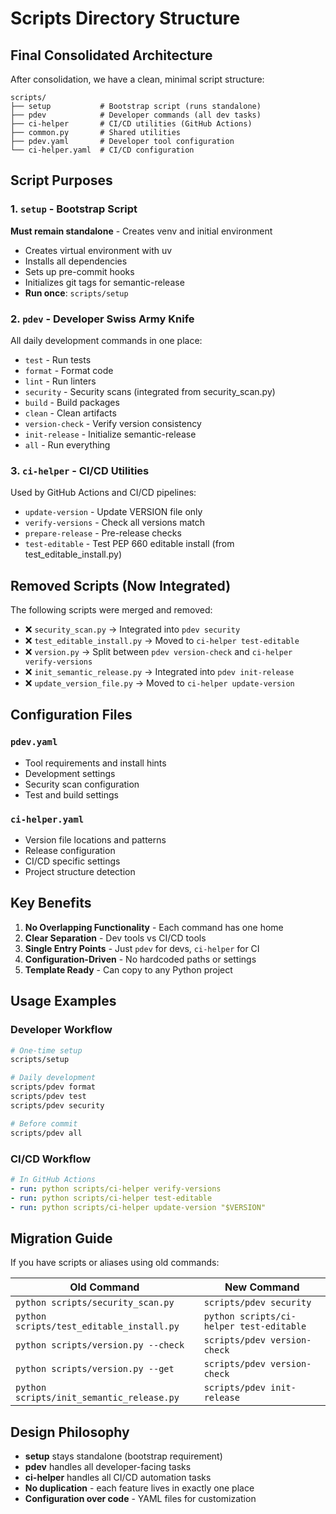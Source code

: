 # Scripts Directory Structure

## Final Consolidated Architecture

After consolidation, we have a clean, minimal script structure:

```
scripts/
├── setup           # Bootstrap script (runs standalone)
├── pdev            # Developer commands (all dev tasks)
├── ci-helper       # CI/CD utilities (GitHub Actions)
├── common.py       # Shared utilities
├── pdev.yaml       # Developer tool configuration
└── ci-helper.yaml  # CI/CD configuration
```

## Script Purposes

### 1. `setup` - Bootstrap Script
**Must remain standalone** - Creates venv and initial environment
- Creates virtual environment with uv
- Installs all dependencies
- Sets up pre-commit hooks
- Initializes git tags for semantic-release
- **Run once**: `scripts/setup`

### 2. `pdev` - Developer Swiss Army Knife
All daily development commands in one place:
- `test` - Run tests
- `format` - Format code
- `lint` - Run linters
- `security` - Security scans (integrated from security_scan.py)
- `build` - Build packages
- `clean` - Clean artifacts
- `version-check` - Verify version consistency
- `init-release` - Initialize semantic-release
- `all` - Run everything

### 3. `ci-helper` - CI/CD Utilities
Used by GitHub Actions and CI/CD pipelines:
- `update-version` - Update VERSION file only
- `verify-versions` - Check all versions match
- `prepare-release` - Pre-release checks
- `test-editable` - Test PEP 660 editable install (from test_editable_install.py)

## Removed Scripts (Now Integrated)

The following scripts were merged and removed:
- ❌ `security_scan.py` → Integrated into `pdev security`
- ❌ `test_editable_install.py` → Moved to `ci-helper test-editable`
- ❌ `version.py` → Split between `pdev version-check` and `ci-helper verify-versions`
- ❌ `init_semantic_release.py` → Integrated into `pdev init-release`
- ❌ `update_version_file.py` → Moved to `ci-helper update-version`

## Configuration Files

### `pdev.yaml`
- Tool requirements and install hints
- Development settings
- Security scan configuration
- Test and build settings

### `ci-helper.yaml`
- Version file locations and patterns
- Release configuration
- CI/CD specific settings
- Project structure detection

## Key Benefits

1. **No Overlapping Functionality** - Each command has one home
2. **Clear Separation** - Dev tools vs CI/CD tools
3. **Single Entry Points** - Just `pdev` for devs, `ci-helper` for CI
4. **Configuration-Driven** - No hardcoded paths or settings
5. **Template Ready** - Can copy to any Python project

## Usage Examples

### Developer Workflow
```bash
# One-time setup
scripts/setup

# Daily development
scripts/pdev format
scripts/pdev test
scripts/pdev security

# Before commit
scripts/pdev all
```

### CI/CD Workflow
```yaml
# In GitHub Actions
- run: python scripts/ci-helper verify-versions
- run: python scripts/ci-helper test-editable
- run: python scripts/ci-helper update-version "$VERSION"
```

## Migration Guide

If you have scripts or aliases using old commands:

| Old Command | New Command |
|-------------|-------------|
| `python scripts/security_scan.py` | `scripts/pdev security` |
| `python scripts/test_editable_install.py` | `python scripts/ci-helper test-editable` |
| `python scripts/version.py --check` | `scripts/pdev version-check` |
| `python scripts/version.py --get` | `scripts/pdev version-check` |
| `python scripts/init_semantic_release.py` | `scripts/pdev init-release` |

## Design Philosophy

- **setup** stays standalone (bootstrap requirement)
- **pdev** handles all developer-facing tasks
- **ci-helper** handles all CI/CD automation tasks
- **No duplication** - each feature lives in exactly one place
- **Configuration over code** - YAML files for customization